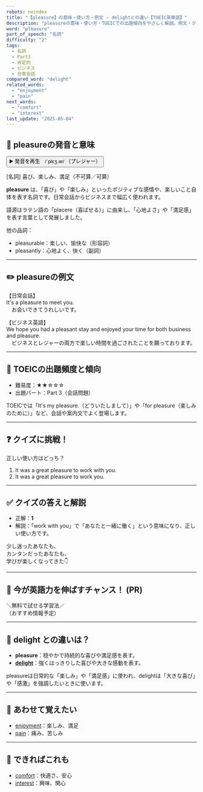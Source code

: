 ```yaml
---
robots: noindex
title: "【pleasure】の意味・使い方・例文 ― delightとの違い【TOEIC英単語】"
description: "pleasureの意味・使い方・TOEICでの出題傾向をやさしく解説。例文・クイズ付きでdelightとの違いもわかりやすく学べます。"
word: "pleasure"
part_of_speech: "名詞"
difficulty: "2"
tags:
  - 名詞
  - Part3
  - 肯定的
  - ビジネス
  - 日常会話
compared_word: "delight"
related_words:
  - "enjoyment"
  - "pain"
next_words:
  - "comfort"
  - "interest"
last_update: "2025-05-04"
---
```


## 🔰 pleasureの発音と意味

<button class="play-audio" onclick="playTTS('pleasure')">
  <span class="play-audio-main">
    ▶️ 発音を再生　/ˈplɛʒ.ər/
  </span>
  <span class="play-audio-sub">
    （プレジャー）
  </span>
</button>

[名詞] 喜び、楽しみ、満足（不可算／可算）

**pleasure** は、「喜び」や「楽しみ」といったポジティブな感情や、楽しいこと自体を表す名詞です。日常会話からビジネスまで幅広く使われます。

語源はラテン語の「placere（喜ばせる）」に由来し、「心地よさ」や「満足感」を表す言葉として発展しました。

他の品詞：  
- pleasurable：楽しい、愉快な（形容詞）
- pleasantly：心地よく、快く（副詞）

---

## ✏️ pleasureの例文

【日常会話】  
It's a pleasure to meet you.  
　お会いできてうれしいです。

【ビジネス英語】  
We hope you had a pleasant stay and enjoyed your time for both business and pleasure.  
　ビジネスとレジャーの両方で楽しい時間を過ごされたことを願っております。

---

## 🎯 TOEICの出題頻度と傾向

- 難易度：★★☆☆☆
- 出題パート：Part 3（会話問題）

TOEICでは「It's my pleasure.（どういたしまして）」や「for pleasure（楽しみのために）」など、会話や案内文でよく登場します。

---

## ❓ クイズに挑戦！

正しい使い方はどっち？

1. It was a great pleasure to work with you.  
2. It was a great pleasure to work you.

---

## ✅ クイズの答えと解説

- 正解：**1**
- 解説：「work with you」で「あなたと一緒に働く」という意味になり、正しい使い方です。

少し迷ったあなたも、  
カンタンだったあなたも、  
学びが楽しくなってきた👇️

---

## 🚀 今が英語力を伸ばすチャンス！ (PR)

<div class="info-center">
＼無料で試せる学習法／<br>  
（おすすめ情報予定）
</div>

---

## 🤔  delight との違いは？

- **pleasure**：穏やかで持続的な喜びや満足感を表す。
- **[delight](/word/delight)**：強くはっきりした喜びや大きな感動を表す。

pleasureは日常的な「楽しみ」や「満足感」に使われ、delightは「大きな喜び」や「感激」を強調したいときに使います。

---

## 🧩 あわせて覚えたい

- [enjoyment](/word/enjoyment)：楽しみ、満足
- [pain](/word/pain)：痛み、苦しみ

---

## 📖 できればこれも

- [comfort](/word/comfort)：快適さ、安心
- [interest](/word/interest)：興味、関心

<!-- cvid: aid43_bid02 -->
